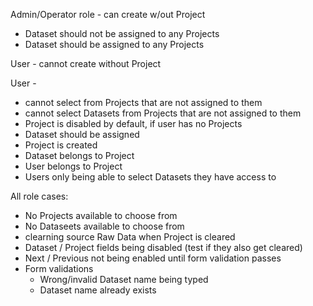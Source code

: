Admin/Operator role - can create w/out Project
- Dataset should not be assigned to any Projects
- Dataset should be assigned to any Projects

User - cannot create without Project

User - 
- cannot select from Projects that are not assigned to them
- cannot select Datasets from Projects that are not assigned to them
- Project is disabled by default, if user has no Projects
- Dataset should be assigned
- Project is created
- Dataset belongs to Project
- User belongs to Project
- Users only being able to select Datasets they have access to

All role cases:
- No Projects available to choose from
- No Dataseets available to choose from
- clearning source Raw Data when Project is cleared
- Dataset / Project fields being disabled (test if they also get cleared)
- Next / Previous not being enabled until form validation passes
- Form validations
  - Wrong/invalid Dataset name being typed
  - Dataset name already exists
